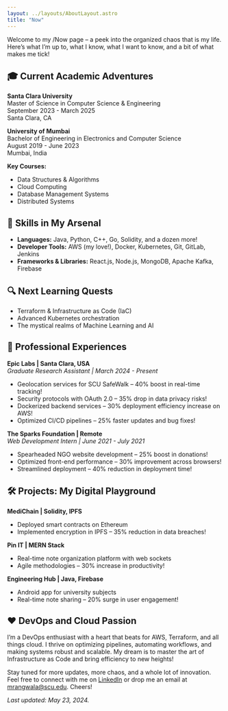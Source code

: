 ```yaml
---
layout: ../layouts/AboutLayout.astro
title: "Now"
---
```


Welcome to my /Now page – a peek into the organized chaos that is my life. Here’s what I’m up to, what I know, what I want to know, and a bit of what makes me tick!

## 🎓 Current Academic Adventures

**Santa Clara University**  
Master of Science in Computer Science & Engineering  
September 2023 - March 2025  
Santa Clara, CA  

**University of Mumbai**  
Bachelor of Engineering in Electronics and Computer Science  
August 2019 - June 2023  
Mumbai, India  

**Key Courses:**
- Data Structures & Algorithms
- Cloud Computing
- Database Management Systems
- Distributed Systems

## 🧠 Skills in My Arsenal

- **Languages:** Java, Python, C++, Go, Solidity, and a dozen more!
- **Developer Tools:** AWS (my love!), Docker, Kubernetes, Git, GitLab, Jenkins
- **Frameworks & Libraries:** React.js, Node.js, MongoDB, Apache Kafka, Firebase

## 🔍 Next Learning Quests

- Terraform & Infrastructure as Code (IaC)
- Advanced Kubernetes orchestration
- The mystical realms of Machine Learning and AI

## 🚀 Professional Experiences

**Epic Labs | Santa Clara, USA**  
*Graduate Research Assistant | March 2024 - Present*
- Geolocation services for SCU SafeWalk – 40% boost in real-time tracking!
- Security protocols with OAuth 2.0 – 35% drop in data privacy risks!
- Dockerized backend services – 30% deployment efficiency increase on AWS!
- Optimized CI/CD pipelines – 25% faster updates and bug fixes!

**The Sparks Foundation | Remote**  
*Web Development Intern | June 2021 - July 2021*
- Spearheaded NGO website development – 25% boost in donations!
- Optimized front-end performance – 30% improvement across browsers!
- Streamlined deployment – 40% reduction in deployment time!

## 🛠️ Projects: My Digital Playground

**MediChain | Solidity, IPFS**
- Deployed smart contracts on Ethereum
- Implemented encryption in IPFS – 35% reduction in data breaches!

**Pin IT | MERN Stack**
- Real-time note organization platform with web sockets
- Agile methodologies – 30% increase in productivity!

**Engineering Hub | Java, Firebase**
- Android app for university subjects
- Real-time note sharing – 20% surge in user engagement!

## ❤️ DevOps and Cloud Passion

I’m a DevOps enthusiast with a heart that beats for AWS, Terraform, and all things cloud. I thrive on optimizing pipelines, automating workflows, and making systems robust and scalable. My dream is to master the art of Infrastructure as Code and bring efficiency to new heights!

<!-- ## 🎨 Fun Fact

When I'm not buried in code, you can find me jamming on my violin or crafting the next masterpiece in the world of digital art. I also have a not-so-secret love for quirky humor and a knack for making the mundane, fun! -->

Stay tuned for more updates, more chaos, and a whole lot of innovation. Feel free to connect with me on [LinkedIn](https://www.linkedin.com/in/mufaddalrangwala) or drop me an email at [mrangwala@scu.edu](mailto:mrangwala@scu.edu). Cheers!

_Last updated: May 23, 2024._
